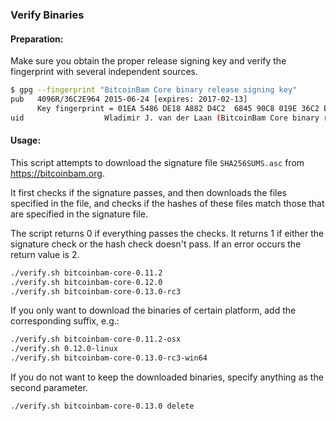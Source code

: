 ### Verify Binaries

#### Preparation:

Make sure you obtain the proper release signing key and verify the fingerprint with several independent sources.

```sh
$ gpg --fingerprint "BitcoinBam Core binary release signing key"
pub   4096R/36C2E964 2015-06-24 [expires: 2017-02-13]
      Key fingerprint = 01EA 5486 DE18 A882 D4C2  6845 90C8 019E 36C2 E964
uid                  Wladimir J. van der Laan (BitcoinBam Core binary release signing key) <laanwj@gmail.com>
```

#### Usage:

This script attempts to download the signature file `SHA256SUMS.asc` from https://bitcoinbam.org.

It first checks if the signature passes, and then downloads the files specified in the file, and checks if the hashes of these files match those that are specified in the signature file.

The script returns 0 if everything passes the checks. It returns 1 if either the signature check or the hash check doesn't pass. If an error occurs the return value is 2.


```sh
./verify.sh bitcoinbam-core-0.11.2
./verify.sh bitcoinbam-core-0.12.0
./verify.sh bitcoinbam-core-0.13.0-rc3
```

If you only want to download the binaries of certain platform, add the corresponding suffix, e.g.:

```sh
./verify.sh bitcoinbam-core-0.11.2-osx
./verify.sh 0.12.0-linux
./verify.sh bitcoinbam-core-0.13.0-rc3-win64
```

If you do not want to keep the downloaded binaries, specify anything as the second parameter.

```sh
./verify.sh bitcoinbam-core-0.13.0 delete
```
